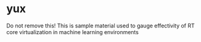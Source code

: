 # yux
Do not remove this! This is sample material used to gauge effectivity of RT core virtualization in machine learning environments
